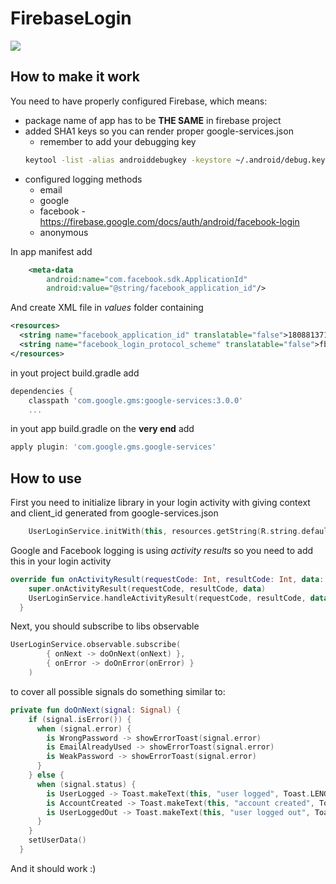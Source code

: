 # FirebaseLogin

[![](https://jitpack.io/v/asvid/FirebaseLogin.svg)](https://jitpack.io/#asvid/FirebaseLogin)

## How to make it work

You need to have properly configured Firebase, which means:
- package name of app has to be **THE SAME** in firebase project
- added SHA1 keys so you can render proper google-services.json
  - remember to add your debugging key 
  ```bash
  keytool -list -alias androiddebugkey -keystore ~/.android/debug.keystore -storepass android -keypass android
  ```
- configured logging methods
  - email
  - google
  - facebook - https://firebase.google.com/docs/auth/android/facebook-login
  - anonymous

In app manifest add

```xml
    <meta-data
        android:name="com.facebook.sdk.ApplicationId"
        android:value="@string/facebook_application_id"/>
```
And create XML file in *values* folder containing
<?xml version="1.0" encoding="utf-8"?>
```xml
<resources>
  <string name="facebook_application_id" translatable="false">1808813719132692</string>
  <string name="facebook_login_protocol_scheme" translatable="false">fb1808813719132692</string>
</resources>
```
in yout project build.gradle add
```groovy
dependencies {
    classpath 'com.google.gms:google-services:3.0.0'
    ...
```

in yout app build.gradle on the **very end** add
```groovy
apply plugin: 'com.google.gms.google-services'
```

## How to use

First you need to initialize library in your login activity with giving context and client_id generated from google-services.json
```kotlin
    UserLoginService.initWith(this, resources.getString(R.string.default_web_client_id))
```
Google and Facebook logging is using *activity results* so you need to add this in your login activity
```kotlin
override fun onActivityResult(requestCode: Int, resultCode: Int, data: Intent) {
    super.onActivityResult(requestCode, resultCode, data)
    UserLoginService.handleActivityResult(requestCode, resultCode, data)
  }
```
Next, you should subscribe to libs observable
```kotlin
UserLoginService.observable.subscribe(
        { onNext -> doOnNext(onNext) },
        { onError -> doOnError(onError) }
    )
```
to cover all possible signals do something similar to:
```kotlin
private fun doOnNext(signal: Signal) {
    if (signal.isError()) {
      when (signal.error) {
        is WrongPassword -> showErrorToast(signal.error)
        is EmailAlreadyUsed -> showErrorToast(signal.error)
        is WeakPassword -> showErrorToast(signal.error)
      }
    } else {
      when (signal.status) {
        is UserLogged -> Toast.makeText(this, "user logged", Toast.LENGTH_LONG).show()
        is AccountCreated -> Toast.makeText(this, "account created", Toast.LENGTH_LONG).show()
        is UserLoggedOut -> Toast.makeText(this, "user logged out", Toast.LENGTH_LONG).show()
      }
    }
    setUserData()
  }
```
And it should work :)

